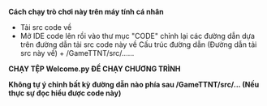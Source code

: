 **Cách chạy trò chơi này trên máy tính cá nhân**
- Tải src code về
- Mở IDE code lên rồi vào thư mục "CODE" chỉnh lại các đường dẫn dựa trên đường dẫn tải src code này về
  Cấu trúc đường dẫn
  (Đường dẫn tải src này về) + /GameTTNT/src/......
  
**CHẠY TỆP Welcome.py ĐỂ CHẠY CHƯƠNG TRÌNH**

  **Không tự ý chỉnh bất kỳ đường dẫn nào phía sau /GameTTNT/src/... (Nếu thực sự đọc hiểu được code này)**

